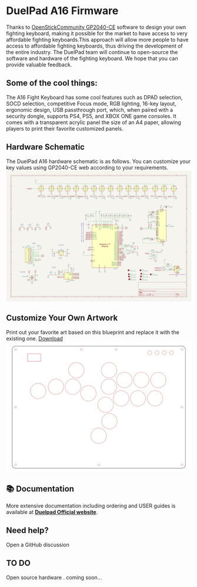 
# DuelPad A16 Firmware


Thanks to [OpenStickCommunity GP2040-CE](https://github.com/OpenStickCommunity/GP2040-CE) software to design your own fighting keyboard, making it possible for the market to have access to very affordable fighting keyboards.This approach will allow more people to have access to affordable fighting keyboards, thus driving the development of the entire industry. The DuelPad team will continue to open-source the software and hardware of the fighting keyboard. We hope that you can provide valuable feedback.
## Some of the cool things:
The A16 Fight Keyboard has some cool features such as DPAD selection, SOCD selection, competitive Focus mode, RGB lighting, 16-key layout, ergonomic design, USB passthrough port, which, when paired with a security dongle, supports PS4, PS5, and XBOX ONE game consoles. It comes with a transparent acrylic panel the size of an A4 paper, allowing players to print their favorite customized panels.

## Hardware Schematic
The DuelPad A16 hardware schematic is as follows. You can customize your key values using GP2040-CE web according to your requirements.
![SCH](Duelpad-A16-Sch.jpg)

## Customize Your Own Artwork 
Print out your favorite art based on this blueprint and replace it with the existing one.
[Download](https://www.duelpad.com/wp-content/uploads/2024/03/Duelpad-cross-a16.pdf)
![ARTS](CAD-ARTS.png)

## 📚 Documentation
More extensive documentation including ordering and USER guides is available at [**Duelpad Official website**](www.duelpad.com).

## Need help?
Open a GitHub discussion

## TO DO
Open source hardware . coming soon...